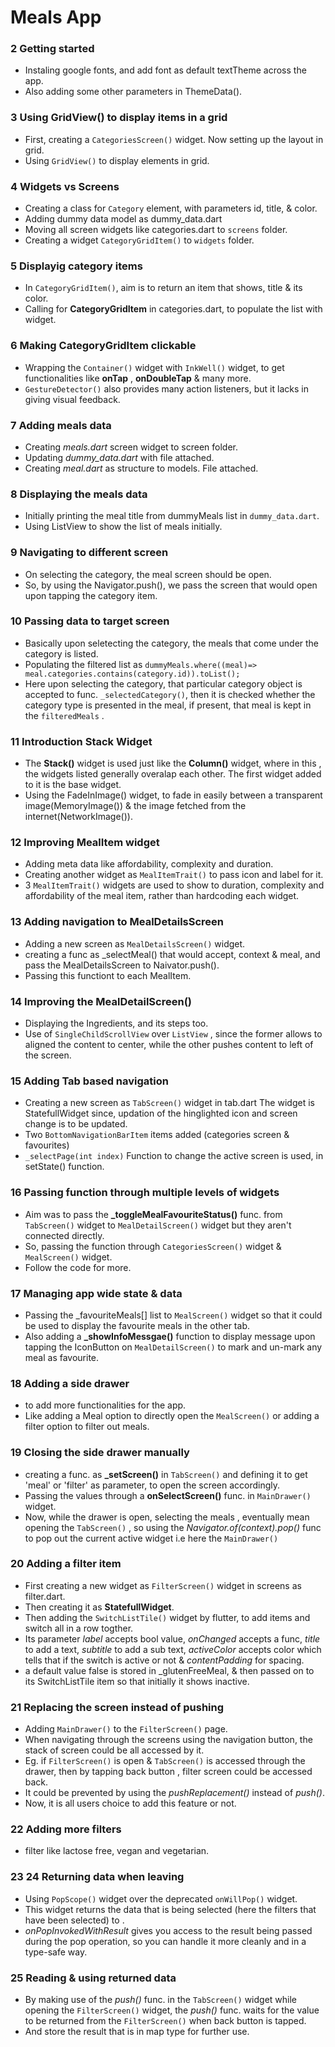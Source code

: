 # Meals App

### 2 Getting started
- Instaling google fonts, and add font as default textTheme across the app.
- Also adding some other parameters in ThemeData().

### 3 Using GridView() to display items in a grid
- First, creating a `CategoriesScreen()` widget. Now setting up the layout in grid.
- Using `GridView()` to display elements in grid.

### 4 Widgets vs Screens
- Creating a class for `Category` element, with parameters id, title, & color.
- Adding dummy data model as dummy_data.dart 
- Moving all screen widgets like categories.dart to `screens` folder.
- Creating a widget `CategoryGridItem()` to `widgets` folder.

### 5 Displayig category items
- In `CategoryGridItem()`, aim is to return an item that shows, title & its color.
- Calling for **CategoryGridItem** in categories.dart, to populate the list with widget.

### 6 Making CategoryGridItem clickable
- Wrapping the `Container()` widget with `InkWell()` widget, to get functionalities like **onTap** , **onDoubleTap** & many more.
- `GestureDetector()` also provides many action listeners, but it lacks in giving visual feedback.

### 7 Adding meals data 
- Creating *meals.dart* screen widget to screen folder.
- Updating *dummy_data.dart* with file attached.
- Creating *meal.dart* as structure to models. File attached.

### 8 Displaying the meals data
- Initially printing the meal title from dummyMeals list in `dummy_data.dart`.
- Using ListView to show the list of meals initially.

### 9 Navigating to different screen
- On selecting the category, the meal screen should be open.
- So, by using the Navigator.push(), we pass the screen that would open upon tapping the category item.

### 10 Passing data to target screen
- Basically upon seletecting the category, the meals that come under the category is listed.
- Populating the filtered list as ```dummyMeals.where((meal)=> meal.categories.contains(category.id)).toList();```
- Here upon selecting the category, that particular category object is accepted to func. `_selectedCategory()`, then it is checked whether the category type is presented in the meal, if present, that meal is kept in the `filteredMeals` . 

### 11 Introduction Stack Widget
- The **Stack()** widget is used just like the **Column()** widget, where in this , the widgets listed generally overalap each other. The first widget added to it is the base widget.
- Using the FadeInImage() widget, to fade in easily between a transparent image(MemoryImage()) & the image fetched from the internet(NetworkImage()).

### 12 Improving MealItem widget
- Adding meta data like affordability, complexity and duration.
- Creating another widget as `MealItemTrait()` to pass icon and label for it. 
- 3 `MealItemTrait()` widgets are used to show to duration, complexity and affordability of the meal item, rather than hardcoding each widget.

### 13 Adding navigation to MealDetailsScreen
- Adding a new screen as `MealDetailsScreen()` widget.
- creating a func as _selectMeal() that would accept, context & meal, and pass the MealDetailsScreen to Naivator.push().
- Passing this functiont to each MealItem.

### 14 Improving the MealDetailScreen()
- Displaying the Ingredients, and its steps too.
- Use of `SingleChildScrollView` over `ListView` , since the former allows to aligned the content to center, while the other pushes content to left of the screen.

### 15 Adding Tab based navigation 
- Creating a new screen as `TabScreen()` widget in tab.dart The widget is StatefullWidget since, updation of the hinglighted icon and screen change is to be updated. 
- Two `BottomNavigationBarItem` items added (categories screen & favourites)
- `_selectPage(int index)` Function to change the active screen is used, in setState() function. 

### 16 Passing function through multiple levels of widgets 
- Aim was to pass the **_toggleMealFavouriteStatus()** func. from `TabScreen()` widget to `MealDetailScreen()` widget but they aren't connected directly.
- So, passing the function through `CategoriesScreen()` widget & `MealScreen()` widget.
- Follow the code for more.

### 17 Managing app wide state & data
- Passing the _favouriteMeals[] list to `MealScreen()` widget so that it could be used to display the favourite meals in the other tab.
- Also adding a **_showInfoMessgae()** function to display message upon tapping the IconButton on `MealDetailScreen()` to mark and un-mark any meal as favourite.

### 18 Adding a side drawer
- to add more functionalities for the app.
- Like adding a Meal option to directly open the `MealScreen()` or adding a filter option to filter out meals.

### 19 Closing the side drawer manually
- creating a func. as **_setScreen()** in `TabScreen()` and defining it to get 'meal' or 'filter' as parameter, to open the screen accordingly.
- Passing the values through a **onSelectScreen()** func. in `MainDrawer()` widget.
- Now, while the drawer is open, selecting the meals , eventually mean opening the `TabScreen()` , so using the *Navigator.of(context).pop()* func to pop out the current active widget i.e here the `MainDrawer()`

### 20 Adding a filter item
- First creating a new widget as `FilterScreen()` widget in screens as filter.dart.
- Then creating it as **StatefullWidget**. 
- Then adding the `SwitchListTile()` widget by flutter, to add items and switch all in a row togther.
- Its parameter *label* accepts bool value, *onChanged* accepts a func, *title* to add a text, *subtitle* to add a sub text, *activeColor* accepts color which tells that if the switch is active or not & *contentPadding* for spacing.
- a default value false is stored in _glutenFreeMeal, & then passed on to its SwitchListTile item so that initially it shows inactive.

### 21 Replacing the screen instead of pushing
- Adding `MainDrawer()` to the `FilterScreen()` page.
- When navigating through the screens using the navigation button, the stack of screen could be all accessed by it.
- Eg. if `FilterScreen()` is open & `TabScreen()` is accessed through the drawer, then by tapping back button , filter screen could be accessed back.
- It could be prevented by using the *pushReplacement()* instead of *push()*.
- Now, it is all users choice to add this feature or not.

### 22 Adding more filters
- filter like lactose free, vegan and vegetarian.

### 23 24 Returning data when leaving 
- Using `PopScope()` widget over the deprecated `onWillPop()` widget.
- This widget returns the data that is being selected (here the filters that have been selected) to .
- *onPopInvokedWithResult* gives you access to the result being passed during the pop operation, so you can handle it more cleanly and in a type-safe way. 

### 25 Reading & using returned data
- By making use of the *push()* func. in the `TabScreen()` widget while opening the `FilterScreen()` widget, the *push()* func. waits for the value to be returned from the `FilterScreen()` when back button is tapped.
- And store the result that is in map type for further use.